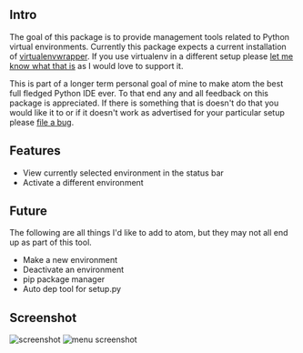 ## Intro

The goal of this package is to provide management tools related to Python
virtual environments. Currently this package expects a current installation of
[virtualenvwrapper](https://pypi.python.org/pypi/virtualenvwrapper). If you use
virtualenv in a different setup please
[let me know what that is](https://github.com/jhutchins/virtualenv/issues/new)
as I would love to support it.

This is part of a longer term personal goal of mine to make
atom the best full fledged Python IDE ever. To that end any and all feedback on
this package is appreciated. If there is something that is doesn't do that you
would like it to or if it doesn't work as advertised for your particular setup
please
[file a bug](https://github.com/jhutchins/virtualenv/issues/new).

## Features

* View currently selected environment in the status bar
* Activate a different environment

## Future

The following are all things I'd like to add to atom, but they may not all end
up as part of this tool.

* Make a new environment
* Deactivate an environment
* pip package manager
* Auto dep tool for setup.py

## Screenshot

![screenshot](https://github.com/jhutchins/virtualenv/raw/master/screenshot.png)
![menu screenshot](http://github.com/jhutchins/virtualenv/raw/master/menu.png)

